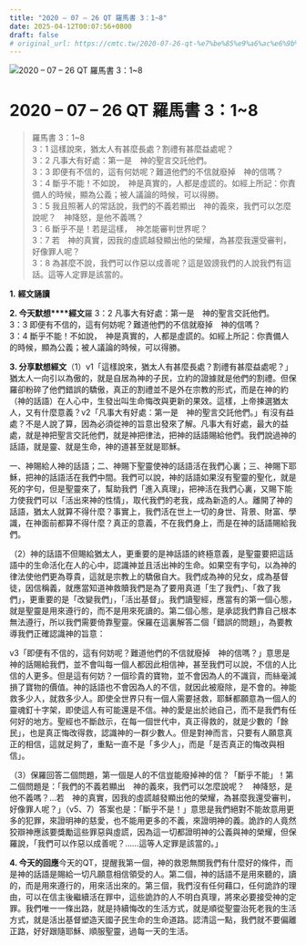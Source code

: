 ```yaml
---
title: "2020 – 07 – 26 QT 羅馬書 3：1~8"
date: 2025-04-12T00:07:56+0800
draft: false
# original_url: https://cmtc.tw/2020-07-26-qt-%e7%be%85%e9%a6%ac%e6%9b%b8-3%ef%bc%9a18
---
```


![2020 – 07 – 26 QT 羅馬書 3：1\~8](/images/qt.jpg   "2020 – 07 – 26 QT 羅馬書 3：1\~8")

# 2020 – 07 – 26 QT 羅馬書 3：1\~8

> 羅馬書 3：1\~8  
> 3：1 這樣說來，猶太人有甚麼長處？割禮有甚麼益處呢？  
> 3：2 凡事大有好處：第一是　神的聖言交託他們。  
> 3：3 即便有不信的，這有何妨呢？難道他們的不信就廢掉　神的信嗎？  
> 3：4 斷乎不能！不如說，　神是真實的，人都是虛謊的。如經上所記：你責備人的時候，顯為公義；被人議論的時候，可以得勝。  
> 3：5 我且照著人的常話說，我們的不義若顯出　神的義來，我們可以怎麼說呢？　神降怒，是他不義嗎？  
> 3：6 斷乎不是！若是這樣，　神怎能審判世界呢？  
> 3：7 若　神的真實，因我的虛謊越發顯出他的榮耀，為甚麼我還受審判，好像罪人呢？  
> 3：8 為甚麼不說，我們可以作惡以成善呢？這是毀謗我們的人說我們有這話。這等人定罪是該當的。

**1.** **經文誦讀**

**2. 今天默想****經文**羅 3：2 凡事大有好處：第一是　神的聖言交託他們。  
3：3 即便有不信的，這有何妨呢？難道他們的不信就廢掉　神的信嗎？  
3：4 斷乎不能！不如說，　神是真實的，人都是虛謊的。如經上所記：你責備人的時候，顯為公義；被人議論的時候，可以得勝。

**3. 分享默想經文**（1）v1「這樣說來，猶太人有甚麼長處？割禮有甚麼益處呢？」猶太人一向引以為傲的，就是自居為神的子民，立約的證據就是他們的割禮。但保羅卻粉碎了他們錯誤的驕傲，真正的割禮並不是外在宗教的形式，而是在神的約（神的話語）在人心中，生發出叫生命悔改與更新的果效。這樣，上帝揀選猶太人，又有什麼意義？v2「凡事大有好處：第一是　神的聖言交託他們。」有沒有益處？不是人說了算，因為必須從神的旨意出發來了解。凡事大有好處，最大的益處，就是神把聖言交託他們，就是神把律法，把神的話語賜給他們。我們說過神的話語，就是靈、就是生命，神的道甚至就是耶穌。

一、神賜給人神的話語；二、神賜下聖靈使神的話語活在我們心裏；三、神賜下耶穌，把神的話語活在我們中間。我們可以說，神的話語如果沒有聖靈的聖化，就是死的字句，但是聖靈來了，幫助我們「進入真理」，把神活在我們心裏，又賜下能力使我們可以「活出來神的性情」，取代我們的老我，成為新造的人。離開了神的話語，猶太人就算不得什麼？事實上，我們活在世上一切的身世、背景、財富、學識，在神面前都算不得什麼？真正的意義，不在我們身上，而是在神的話語賜給我們。

（2）神的話語不但賜給猶太人，更重要的是神話語的終極意義，是聖靈要把這話語中的生命活化在人的心中，認識神並且活出神的生命。如果空有字句，以為神的律法使他們更為尊貴，這就是宗教上的驕傲自大。我們成為神的兒女，成為基督徒，因信稱義，就應當知道神救贖我們是為了要用真道「生了我們」、「救了我們」，更重要的是「改變我們」，「活出基督」。我們讀聖經，應當有的第一個心態，就是聖靈是用來遵行的，而不是用來死讀的。第二個心態，是承認我們靠自己根本無法遵行，所以我們需要倚靠聖靈。保羅在這裏解答二個「錯誤的問題」，為要教導我們正確認識神的旨意：

v3「即便有不信的，這有何妨呢？難道他們的不信就廢掉　神的信嗎？」意思是神的話賜給我們，並不會叫每一個人都因此相信神，甚至我們可以說，不信的人比信的人更多。但是這有何妨？一個珍貴的寶物，並不會因為人的不識貨，而絲毫減損了寶物的價值。神的話語也不會因為人的不信，就因此被廢除，是不會的。神能救多少人，就救多少人。即使全世界只有一個人需要拯救，耶穌都願意為一個人的靈魂釘十字架，即使這人有可能還是不信。神的愛是出於祂自己，而不是我們有任何好的地方。聖經也不斷啟示，在每一個世代中，真正得救的，就是少數的「餘民」，也是真正悔改得救，認識神的一群少數人。但是對神而言，只要有人願意真正的相信，這就足夠了，重點一直不是「多少人」，而是「是否真正的悔改與相信」。

（3）保羅回答二個問題，第一個是人的不信豈能廢掉神的信？「斷乎不能」！第二個問題是：「我們的不義若顯出　神的義來，我們可以怎麼說呢？　神降怒，是他不義嗎？…若　神的真實，因我的虛謊越發顯出他的榮耀，為甚麼我還受審判，好像罪人呢？」（v5、7）答案也是：「斷乎不是！」意思是我們絕對不能故意用更多的犯罪，來證明神的慈愛，也不能用更多的不義，來證明神的義。詭詐的人竟然狡辯神應該要獎勵這些罪惡與虛謊，因為這一切都證明神的公義與神的榮耀，但保羅說，「我們可以作惡以成善呢？……這等人定罪是該當的。」

**4. 今天的回應**今天的QT，提醒我第一個，神的救恩無關我們有什麼好的條件，而是神的話語是賜給一切凡願意相信領受的人。第二個，神的話語不是用來聽的，讀的，而是用來遵行的，用來活出來的。第三個，我們沒有任何藉口，任何詭詐的理由，可以在信主後繼續活在罪中，這些詭詐的人不明白真理，將來必要接受神的定罪。我們唯一一條出路，就是持續悔改的生活方式，就是順從聖靈治死老我的生活方式，就是活出基督塑造天國子民生命的生命道路。認清這一點，我們就不要偏離正路，好好跟隨耶穌、順服聖靈，過每一天的生活。